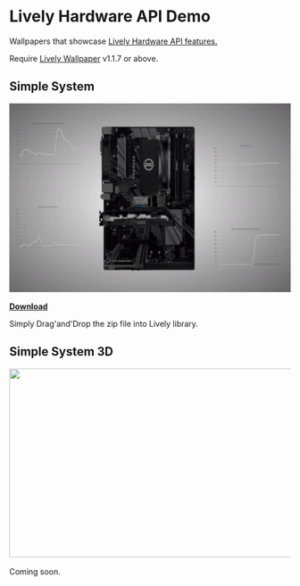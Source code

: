 # Lively Hardware API Demo
Wallpapers that showcase [Lively Hardware API features.](https://github.com/rocksdanister/lively/wiki/Web-Guide-V-:-System-Data)

Require [Lively Wallpaper](https://github.com/rocksdanister/lively) v1.1.7 or above.

## Simple System
<img src="/src/Simple System/lively_p.gif" width="600" height="338"/>

[**Download**](https://github.com/rocksdanister/system-stats-wallpaper/releases/download/v1.0/Simple.System.zip)

Simply Drag'and'Drop the zip file into Lively library.


## Simple System 3D
<img src="/src/Complex System 3D/nbqrhcpx.gif" width="600" height="338"/>

Coming soon.
